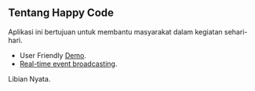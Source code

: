 ## Tentang Happy Code

Aplikasi ini bertujuan untuk membantu masyarakat dalam kegiatan sehari-hari.

- User Friendly [Demo](https://localhost:8000).
- [Real-time event broadcasting](https://localhost:8000).

Libian Nyata.
